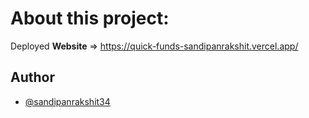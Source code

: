 # About this project:

Deployed **Website** => https://quick-funds-sandipanrakshit.vercel.app/

## Author

- [@sandipanrakshit34](https://github.com/sandipanrakshit34)

##

